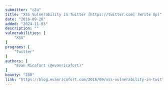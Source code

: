 ```yaml
---
submitter: "c2a"
title: "XSS Vulnerability in Twitter [https://twitter.com] (Write Up)"
date: "2016-09-26"
added: "2024-11-03"
description: ""
vulnerabilities: [
    "XSS"
]
programs: [
    "Twitter"
]
authors: [
    "Evan Ricafort (@evanricafort)"
]
bounty: "280"
link: "https://blog.evanricafort.com/2016/09/xss-vulnerability-in-twitter.html"
---
```




